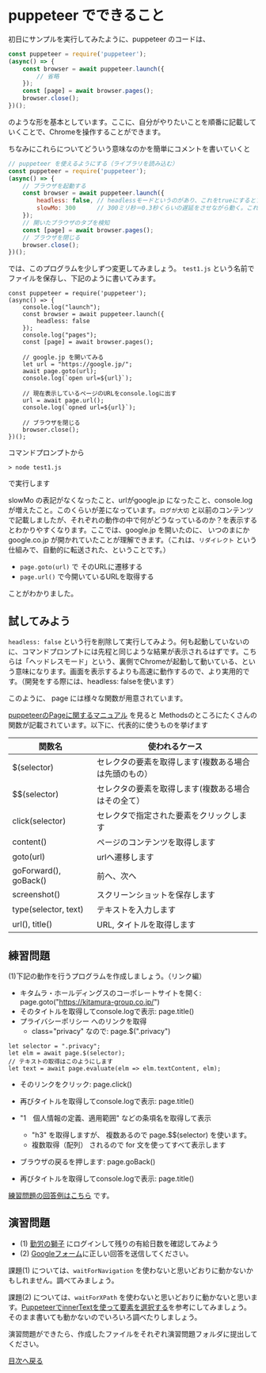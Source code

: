 # puppeteer でできること

初日にサンプルを実行してみたように、puppeteer のコードは、

```js
const puppeteer = require('puppeteer');
(async() => {
    const browser = await puppeteer.launch({
        // 省略
    });
    const [page] = await browser.pages();
    browser.close();
})();
```

のような形を基本としています。ここに、自分がやりたいことを順番に記載していくことで、Chromeを操作することができます。

ちなみにこれらについてどういう意味なのかを簡単にコメントを書いていくと
```js
// puppeteer を使えるようにする（ライブラリを読み込む）
const puppeteer = require('puppeteer');
(async() => {
    // ブラウザを起動する
    const browser = await puppeteer.launch({
        headless: false, // headlessモードというのがあり、これをtrueにするとブラウザが起動する画面を見せずに実行可能
        slowMo: 300      // 300ミリ秒＝0.3秒くらいの遅延をさせながら動く。これを消すとめっちゃ早くて何が起きたかわからないかも
    });
    // 開いたブラウザのタブを検知
    const [page] = await browser.pages();
    // ブラウザを閉じる
    browser.close();
})();
```

では、このプログラムを少しずつ変更してみましょう。 `test1.js` という名前でファイルを保存し、下記のように書いてみます。

```
const puppeteer = require('puppeteer');
(async() => {
    console.log("launch");
    const browser = await puppeteer.launch({
        headless: false
    });
    console.log("pages");
    const [page] = await browser.pages();

    // google.jp を開いてみる
    let url = "https://google.jp/";
    await page.goto(url);
    console.log(`open url=${url}`);

    // 現在表示しているページのURLをconsole.logに出す
    url = await page.url();
    console.log(`opned url=${url}`);

    // ブラウザを閉じる
    browser.close();
})();
```

コマンドプロンプトから 

```
> node test1.js
```

で実行します

slowMo の表記がなくなったこと、urlがgoogle.jp になったこと、console.logが増えたこと。このくらいが差になっています。`ログが大切` と以前のコンテンツで記載しましたが、それぞれの動作の中で何がどうなっているのか？を表示するとわかりやすくなります。ここでは、google.jp を開いたのに、 いつのまにか google.co.jp が開かれていたことが理解できます。（これは、`リダイレクト` という仕組みで、自動的に転送された、ということです。）

- `page.goto(url)` で そのURLに遷移する
- `page.url()` で今開いているURLを取得する

ことがわかりました。

## 試してみよう

`headless: false` という行を削除して実行してみよう。何も起動していないのに、コマンドプロンプトには先程と同じような結果が表示されるはずです。こちらは「ヘッドレスモード」という、裏側でChromeが起動して動いている、という意味になります。画面を表示するよりも高速に動作するので、より実用的です。（開発をする際には、headless: falseを使います）


このように、 page には様々な関数が用意されています。

[puppeteerのPageに関するマニュアル](https://pptr.dev/#?product=Puppeteer&version=v3.2.0&show=api-class-page) を見ると Methodsのところにたくさんの関数が記載されています。以下に、代表的に使うものを挙げます

|関数名| 使われるケース|
|------|---------------|
|$(selector) | セレクタの要素を取得します(複数ある場合は先頭のもの）|
|$$(selector)| セレクタの要素を取得します(複数ある場合はその全て）|
|click(selector)| セレクタで指定された要素をクリックします|
|content()| ページのコンテンツを取得します|
|goto(url)|urlへ遷移します|
|goForward(), goBack()| 前へ、次へ|
|screenshot()| スクリーンショットを保存します|
|type(selector, text)| テキストを入力します|
|url(), title()| URL, タイトルを取得します|


## 練習問題

(1)下記の動作を行うプログラムを作成しましょう。（リンク編）

- キタムラ・ホールディングスのコーポレートサイトを開く: page.goto("https://kitamura-group.co.jp/")
- そのタイトルを取得してconsole.logで表示:  page.title()
- プライバシーポリシー へのリンクを取得
    - class="privacy" なので: page.$(".privacy")
```
let selector = ".privacy";
let elm = await page.$(selector);
// テキストの取得はこのようにします
let text = await page.evaluate(elm => elm.textContent, elm);
```

- そのリンクをクリック: page.click()
- 再びタイトルを取得してconsole.logで表示: page.title()
- "1　個人情報の定義、適用範囲" などの条項名を取得して表示
    - "h3" を取得しますが、 複数あるので page.$$(selector) を使います。
    - 複数取得（配列） されるので for 文を使ってすべて表示します

- ブラウザの戻るを押します: page.goBack()
- 再びタイトルを取得してconsole.logで表示: page.title()

[練習問題の回答例はこちら](../src/level3.js) です。

## 演習問題

- (1) [勤労の獅子](https://kinrou.sas-cloud.jp/kinrou/kojin/) にログインして残りの有給日数を確認してみよう
- (2) [Googleフォーム](https://docs.google.com/forms/d/e/1FAIpQLSfCs2FzbezLdOUZAqu44iCJCwGedRSzcvkiHGKQamWU28a_kg/viewform)に正しい回答を送信してください。

課題(1) については、`waitForNavigation` を使わないと思いどおりに動かないかもしれません。調べてみましょう。

課題(2) については、`waitForXPath` を使わないと思いどおりに動かないと思います。[PuppeteerでinnerTextを使って要素を選択する](https://qiita.com/shora_kujira16/items/34cb4074dfa715007698)を参考にしてみましょう。そのまま書いても動かないのでいろいろ調べたりしましょう。

演習問題ができたら、作成したファイルをそれぞれ演習問題フォルダに提出してください。


[目次へ戻る](../)
